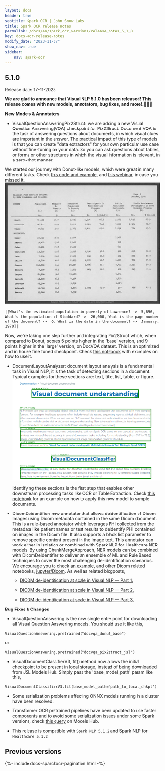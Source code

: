 ```yaml
---
layout: docs
header: true
seotitle: Spark OCR | John Snow Labs
title: Spark OCR release notes
permalink: /docs/en/spark_ocr_versions/release_notes_5_1_0
key: docs-ocr-release-notes
modify_date: "2023-11-17"
show_nav: true
sidebar:
    nav: spark-ocr
---
```


<div class="h3-box" markdown="1">

## 5.1.0

Release date: 17-11-2023


**We are glad to announce that Visual NLP 5.1.0 has been released! This release comes with new models, annotators, bug fixes, and more!.📢📢📢**

**New Models &  Annotators**
* VisualQuestionAnsweringPix2Struct: we are adding a new Visual Question Answering(VQA) checkpoint for Pix2Struct. Document VQA is the task of answering questions about documents, in which visual clues are important in the answer.
The practical impact of this type of models is that you can create "data extractors" for your own particular use case without fine-tuning on your data. So you can ask questions about tables, or forms or other structures in which the visual information is relevant, in a zero-shot manner.

We started our journey with Donut-like models, which were great in many different tasks. Check [this code and example](https://nlp.johnsnowlabs.com/2023/01/17/docvqa_donut_base_en_3_2.html), and [this webinar](https://www.johnsnowlabs.com/watch-zero-shot-visual-question-answering/), in case you missed it.
![image](/assets/images/ocr/pix2struct_sample.png)

```
|[What's the estimated population in poverty of Lawrence? ->  5,696, What's the population of Stoddard? ->  26,000, What is the page number of the document? ->  6, What is the date in the document? ->  January, 1970]|

```

Now, we're taking one step further and integrating Pix2Struct which, when compared to Donut, scores 5 points higher in the 'base' version, and 9 points higher in the 'large' version, on DocVQA dataset. This is an optimized and in house fine tuned checkpoint.
Check [this notebook](https://github.com/JohnSnowLabs/spark-ocr-workshop/blob/master/jupyter/SparkOcrVisualPix2Struct.ipynb) with examples on how to use it.

* DocumentLayoutAnalyzer: document layout analysis is a fundamental task in Visual NLP, it is the task of detecting sections in a document. Typical examples for these sections are: text, title, list, table, or figure.
![image](/assets/images/ocr/dit-layout-sample.png)


 
   Identifying these sections is the first step that enables other downstream processing tasks like OCR or Table Extraction.
Check [this notebook](https://github.com/JohnSnowLabs/spark-ocr-workshop/blob/master/jupyter/SparkOCRDocumentLayoutAnalyzer.ipynb) for an example on how to apply this new model to sample documents.

* DicomDeidentifier: new annotator that allows deidentification of Dicom Images using Dicom metadata contained in the same Dicom document. This is a rule-based annotator which leverages PHI collected from the metadata like patient names or test results to deidentify PHI contained on images in the Dicom file. It also supports a black list parameter to remove specific content present in the image text.
This annotator can work either in isolation or combined with Spark NLP for Healthcare NER models. By using ChunkMergeApproach, NER models can be combined with DicomDeidentifier to deliver an ensemble of ML and Rule Based techniques to cover the most challenging de-identification scenarios.
We encourage you to check [an example](https://github.com/JohnSnowLabs/spark-ocr-workshop/blob/master/jupyter/Dicom/SparkOcrDicomDeIdentificationV3.ipynb), and other Dicom related notebooks,
[jupyter/Dicom](https://github.com/JohnSnowLabs/spark-ocr-workshop/tree/master/jupyter/Dicom).
As well as related blogposts,

    * [DICOM de-identification at scale in Visual NLP — Part 1.](https://medium.com/john-snow-labs/dicom-de-identification-at-scale-in-visual-nlp-part-1-68784177f5f0)

    * [DICOM de-identification at scale in Visual NLP — Part 2.](https://medium.com/john-snow-labs/dicom-de-identification-at-scale-in-visual-nlp-part-2-361af5e36412)

    * [DICOM de-identification at scale in Visual NLP — Part 3.](https://medium.com/john-snow-labs/dicom-de-identification-at-scale-in-visual-nlp-part-3-ac750be386cb)

**Bug Fixes & Changes**

+ VisualQuestionAnswering is the new single entry point for downloading all Visual Question Answering models. You should use it like this,

```
VisualQuestionAnswering.pretrained("docvqa_donut_base")
```

or 

```
VisualQuestionAnswering.pretrained("docvqa_pix2struct_jsl")	
```
* VisualDocumentClassifierV3, fit() method now allows the initial checkpoint to be present in local storage, instead of being downloaded from JSL Models Hub. Simply pass the 'base_model_path' param like this,
```
VisualDocumentClassifierV3.fit(base_model_path='path_to_local_chkpt')
```
* Some serialization problems affecting ONNX models running in a cluster have been resolved.
* Transformer OCR pretrained pipelines have been updated to use faster components and to avoid some serialization issues under some Spark versions, check [this query](https://nlp.johnsnowlabs.com/models?edition=Visual+NLP&type=pipeline) on Models Hub.

* This release is compatible with ```Spark NLP 5.1.2``` and Spark NLP for``` Healthcare 5.1.2```


</div><div class="prev_ver h3-box" markdown="1">

## Previous versions

</div>

{%- include docs-sparckocr-pagination.html -%}
